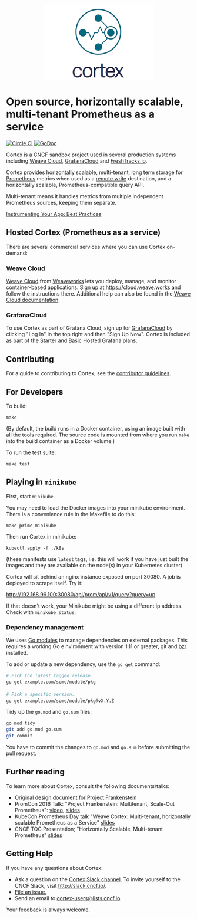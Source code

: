 <p align="center"><img src="imgs/logo.png" alt="Cortex Logo"></p>

# Open source, horizontally scalable, multi-tenant Prometheus as a service

[![Circle CI](https://circleci.com/gh/cortexproject/cortex/tree/master.svg?style=shield)](https://circleci.com/gh/cortexproject/cortex/tree/master)
[![GoDoc](https://godoc.org/github.com/cortexproject/cortex?status.svg)](https://godoc.org/github.com/cortexproject/cortex)

Cortex is a [CNCF](https://cncf.io) sandbox project used in several production
systems including [Weave Cloud](https://cloud.weave.works), [GrafanaCloud](https://grafana.com/cloud)
and [FreshTracks.io](https://www.freshtracks.io/).

Cortex provides horizontally scalable, multi-tenant, long term storage for
[Prometheus](https://prometheus.io) metrics when used as a [remote
write](https://prometheus.io/docs/operating/configuration/#remote_write)
destination, and a horizontally scalable, Prometheus-compatible query
API.

Multi-tenant means it handles metrics from multiple independent
Prometheus sources, keeping them separate.

[Instrumenting Your App: Best Practices](https://www.weave.works/docs/cloud/latest/tasks/monitor/best-instrumenting/)

## Hosted Cortex (Prometheus as a service)

There are several commercial services where you can use Cortex
on-demand:

### Weave Cloud

[Weave Cloud](https://cloud.weave.works) from
[Weaveworks](https://weave.works) lets you deploy, manage, and monitor
container-based applications. Sign up at https://cloud.weave.works
and follow the instructions there. Additional help can also be found
in the [Weave Cloud documentation](https://www.weave.works/docs/cloud/latest/overview/).

### GrafanaCloud

To use Cortex as part of Grafana Cloud, sign up for [GrafanaCloud](https://grafana.com/cloud)
by clicking "Log In" in the top right and then "Sign Up Now".  Cortex is included
as part of the Starter and Basic Hosted Grafana plans.

## Contributing

For a guide to contributing to Cortex, see the [contributor guidelines](CONTRIBUTING.md).

## For Developers

To build:
```
make
```

(By default, the build runs in a Docker container, using an image built
with all the tools required. The source code is mounted from where you
run `make` into the build container as a Docker volume.)

To run the test suite:
```
make test
```

## Playing in `minikube`

First, start `minikube`.

You may need to load the Docker images into your minikube environment. There is
a convenience rule in the Makefile to do this:

```
make prime-minikube
```

Then run Cortex in minikube:
```
kubectl apply -f ./k8s
```

(these manifests use `latest` tags, i.e. this will work if you have
just built the images and they are available on the node(s) in your
Kubernetes cluster)

Cortex will sit behind an nginx instance exposed on port 30080.  A job is deployed to scrape itself.  Try it:

http://192.168.99.100:30080/api/prom/api/v1/query?query=up

If that doesn't work, your Minikube might be using a different ip address. Check with `minikube status`.

### Dependency management

We uses [Go modules](https://golang.org/cmd/go/#hdr-Modules__module_versions__and_more) to manage dependencies on external packages. This requires a working Go e
nvironment with version 1.11 or greater, git and [bzr](http://wiki.bazaar.canonical.com/Download) installed.

To add or update a new dependency, use the `go get` command:

```bash
# Pick the latest tagged release.
go get example.com/some/module/pkg

# Pick a specific version.
go get example.com/some/module/pkg@vX.Y.Z
```

Tidy up the `go.mod` and `go.sum` files:

```bash
go mod tidy
git add go.mod go.sum
git commit
```

You have to commit the changes to `go.mod` and `go.sum` before submitting the pull request.

## Further reading

To learn more about Cortex, consult the following documents/talks:

- [Original design document for Project Frankenstein](http://goo.gl/prdUYV)
- PromCon 2016 Talk: "Project Frankenstein: Multitenant, Scale-Out Prometheus": [video](https://youtu.be/3Tb4Wc0kfCM), [slides](http://www.slideshare.net/weaveworks/project-frankenstein-a-multitenant-horizontally-scalable-prometheus-as-a-service)
- KubeCon Prometheus Day talk "Weave Cortex: Multi-tenant, horizontally scalable Prometheus as a Service" [slides](http://www.slideshare.net/weaveworks/weave-cortex-multitenant-horizontally-scalable-prometheus-as-a-service)
- CNCF TOC Presentation; "Horizontally Scalable, Multi-tenant Prometheus" [slides](https://docs.google.com/presentation/d/190oIFgujktVYxWZLhLYN4q8p9dtQYoe4sxHgn4deBSI/edit#slide=id.g3b8e2d6f7e_0_6)

## <a name="help"></a>Getting Help

If you have any questions about Cortex:

- Ask a question on the [Cortex Slack channel](https://cloud-native.slack.com/messages/cortex/). To invite yourself to the CNCF Slack, visit http://slack.cncf.io/.
- <a href="https://github.com/cortexproject/cortex/issues/new">File an issue.</a>
- Send an email to <a href="mailto:cortex-users@lists.cncf.io">cortex-users@lists.cncf.io</a>

Your feedback is always welcome.
